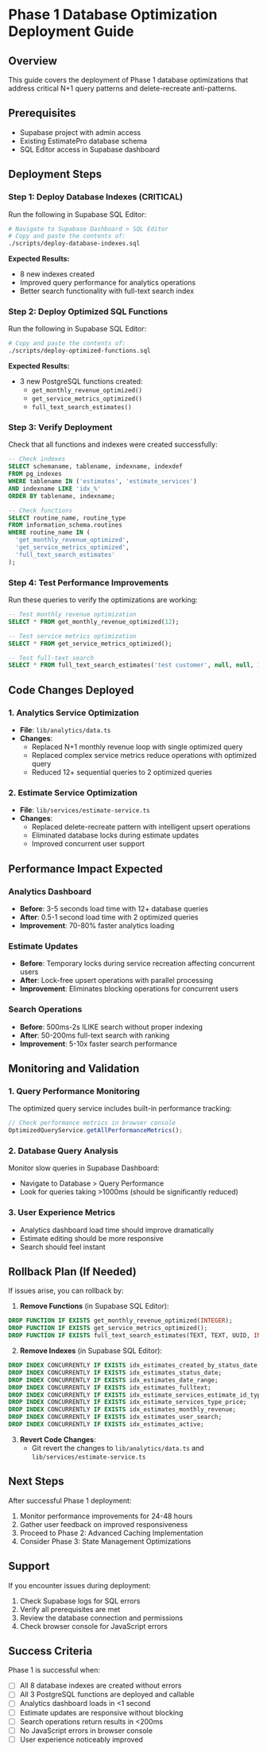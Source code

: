 # Phase 1 Database Optimization Deployment Guide

## Overview

This guide covers the deployment of Phase 1 database optimizations that address critical N+1 query patterns and delete-recreate anti-patterns.

## Prerequisites

- Supabase project with admin access
- Existing EstimatePro database schema
- SQL Editor access in Supabase dashboard

## Deployment Steps

### Step 1: Deploy Database Indexes (CRITICAL)

Run the following in Supabase SQL Editor:

```bash
# Navigate to Supabase Dashboard > SQL Editor
# Copy and paste the contents of:
./scripts/deploy-database-indexes.sql
```

**Expected Results:**

- 8 new indexes created
- Improved query performance for analytics operations
- Better search functionality with full-text search index

### Step 2: Deploy Optimized SQL Functions

Run the following in Supabase SQL Editor:

```bash
# Copy and paste the contents of:
./scripts/deploy-optimized-functions.sql
```

**Expected Results:**

- 3 new PostgreSQL functions created:
  - `get_monthly_revenue_optimized()`
  - `get_service_metrics_optimized()`
  - `full_text_search_estimates()`

### Step 3: Verify Deployment

Check that all functions and indexes were created successfully:

```sql
-- Check indexes
SELECT schemaname, tablename, indexname, indexdef
FROM pg_indexes
WHERE tablename IN ('estimates', 'estimate_services')
AND indexname LIKE 'idx_%'
ORDER BY tablename, indexname;

-- Check functions
SELECT routine_name, routine_type
FROM information_schema.routines
WHERE routine_name IN (
  'get_monthly_revenue_optimized',
  'get_service_metrics_optimized',
  'full_text_search_estimates'
);
```

### Step 4: Test Performance Improvements

Run these queries to verify the optimizations are working:

```sql
-- Test monthly revenue optimization
SELECT * FROM get_monthly_revenue_optimized(12);

-- Test service metrics optimization
SELECT * FROM get_service_metrics_optimized();

-- Test full-text search
SELECT * FROM full_text_search_estimates('test customer', null, null, 10);
```

## Code Changes Deployed

### 1. Analytics Service Optimization

- **File**: `lib/analytics/data.ts`
- **Changes**:
  - Replaced N+1 monthly revenue loop with single optimized query
  - Replaced complex service metrics reduce operations with optimized query
  - Reduced 12+ sequential queries to 2 optimized queries

### 2. Estimate Service Optimization

- **File**: `lib/services/estimate-service.ts`
- **Changes**:
  - Replaced delete-recreate pattern with intelligent upsert operations
  - Eliminated database locks during estimate updates
  - Improved concurrent user support

## Performance Impact Expected

### Analytics Dashboard

- **Before**: 3-5 seconds load time with 12+ database queries
- **After**: 0.5-1 second load time with 2 optimized queries
- **Improvement**: 70-80% faster analytics loading

### Estimate Updates

- **Before**: Temporary locks during service recreation affecting concurrent users
- **After**: Lock-free upsert operations with parallel processing
- **Improvement**: Eliminates blocking operations for concurrent users

### Search Operations

- **Before**: 500ms-2s ILIKE search without proper indexing
- **After**: 50-200ms full-text search with ranking
- **Improvement**: 5-10x faster search performance

## Monitoring and Validation

### 1. Query Performance Monitoring

The optimized query service includes built-in performance tracking:

```typescript
// Check performance metrics in browser console
OptimizedQueryService.getAllPerformanceMetrics();
```

### 2. Database Query Analysis

Monitor slow queries in Supabase Dashboard:

- Navigate to Database > Query Performance
- Look for queries taking >1000ms (should be significantly reduced)

### 3. User Experience Metrics

- Analytics dashboard load time should improve dramatically
- Estimate editing should be more responsive
- Search should feel instant

## Rollback Plan (If Needed)

If issues arise, you can rollback by:

1. **Remove Functions** (in Supabase SQL Editor):

```sql
DROP FUNCTION IF EXISTS get_monthly_revenue_optimized(INTEGER);
DROP FUNCTION IF EXISTS get_service_metrics_optimized();
DROP FUNCTION IF EXISTS full_text_search_estimates(TEXT, TEXT, UUID, INTEGER);
```

2. **Remove Indexes** (in Supabase SQL Editor):

```sql
DROP INDEX CONCURRENTLY IF EXISTS idx_estimates_created_by_status_date;
DROP INDEX CONCURRENTLY IF EXISTS idx_estimates_status_date;
DROP INDEX CONCURRENTLY IF EXISTS idx_estimates_date_range;
DROP INDEX CONCURRENTLY IF EXISTS idx_estimates_fulltext;
DROP INDEX CONCURRENTLY IF EXISTS idx_estimate_services_estimate_id_type;
DROP INDEX CONCURRENTLY IF EXISTS idx_estimate_services_type_price;
DROP INDEX CONCURRENTLY IF EXISTS idx_estimates_monthly_revenue;
DROP INDEX CONCURRENTLY IF EXISTS idx_estimates_user_search;
DROP INDEX CONCURRENTLY IF EXISTS idx_estimates_active;
```

3. **Revert Code Changes**:
   - Git revert the changes to `lib/analytics/data.ts` and `lib/services/estimate-service.ts`

## Next Steps

After successful Phase 1 deployment:

1. Monitor performance improvements for 24-48 hours
2. Gather user feedback on improved responsiveness
3. Proceed to Phase 2: Advanced Caching Implementation
4. Consider Phase 3: State Management Optimizations

## Support

If you encounter issues during deployment:

1. Check Supabase logs for SQL errors
2. Verify all prerequisites are met
3. Review the database connection and permissions
4. Check browser console for JavaScript errors

## Success Criteria

Phase 1 is successful when:

- [ ] All 8 database indexes are created without errors
- [ ] All 3 PostgreSQL functions are deployed and callable
- [ ] Analytics dashboard loads in <1 second
- [ ] Estimate updates are responsive without blocking
- [ ] Search operations return results in <200ms
- [ ] No JavaScript errors in browser console
- [ ] User experience noticeably improved
